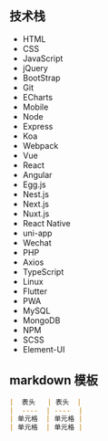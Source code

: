 ## 技术栈
* HTML
* CSS
* JavaScript
* jQuery
* BootStrap
* Git
* ECharts
* Mobile
* Node
* Express
* Koa
* Webpack
* Vue
* React
* Angular
* Egg.js
* Nest.js
* Next.js
* Nuxt.js
* React Native
* uni-app
* Wechat
* PHP
* Axios
* TypeScript
* Linux
* Flutter
* PWA
* MySQL
* MongoDB
* NPM
* SCSS
* Element-UI

## markdown 模板
```markdown
|  表头   | 表头  |
|  ----  | ----  |
| 单元格  | 单元格 |
| 单元格  | 单元格 |
```